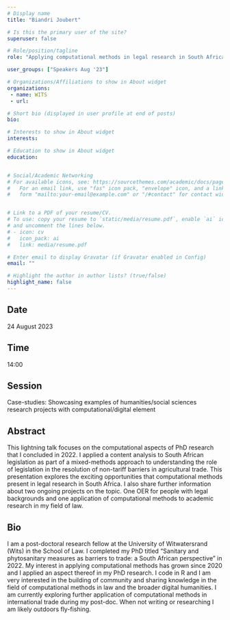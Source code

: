 ```yaml
---
# Display name
title: "Biandri Joubert"

# Is this the primary user of the site?
superuser: false

# Role/position/tagline
role: "Applying computational methods in legal research in South Africa"

user_groups: ["Speakers Aug '23"]

# Organizations/Affiliations to show in About widget
organizations:
 - name: WITS
 - url: 

# Short bio (displayed in user profile at end of posts)
bio: 

# Interests to show in About widget
interests: 

# Education to show in About widget
education:


# Social/Academic Networking
# For available icons, see: https://sourcethemes.com/academic/docs/page-builder/#icons
#   For an email link, use "fas" icon pack, "envelope" icon, and a link in the
#   form "mailto:your-email@example.com" or "/#contact" for contact widget.


# Link to a PDF of your resume/CV.
# To use: copy your resume to `static/media/resume.pdf`, enable `ai` icons in `params.toml`, 
# and uncomment the lines below.
# - icon: cv
#   icon_pack: ai
#   link: media/resume.pdf

# Enter email to display Gravatar (if Gravatar enabled in Config)
email: ""

# Highlight the author in author lists? (true/false)
highlight_name: false
---
```


## Date

24 August 2023

## Time

14:00

## Session

Case-studies: Showcasing examples of humanities/social sciences research projects with computational/digital element

## Abstract

This lightning talk focuses on the computational aspects of PhD research that I concluded in 2022. I applied a content analysis to South African legislation as part of a mixed-methods approach to understanding the role of legislation in the resolution of non-tariff barriers in agricultural trade. This presentation explores the exciting opportunities that computational methods present in legal research in South Africa. I also share further information about two ongoing projects on the topic. One OER for people with legal backgrounds and one application of computational methods to academic research in my field of law.

## Bio

I am a post-doctoral research fellow at the University of Witwatersrand (Wits) in the School of Law. I completed my PhD titled “Sanitary and phytosanitary measures as barriers to trade: a South African perspective” in 2022. My interest in applying computational methods has grown since 2020 and I applied an aspect thereof in my PhD research. I code in R and I am very interested in the building of community and sharing knowledge in the field of computational methods in law and the broader digital humanities. I am currently exploring further application of computational methods in international trade during my post-doc. When not writing or researching I am likely outdoors fly-fishing.


